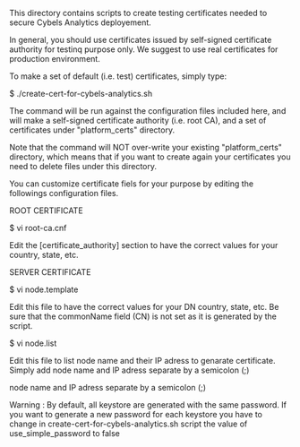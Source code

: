 This directory contains scripts to create testing certificates 
needed to secure Cybels Analytics deployement.

In general, you should use certificates issued by self-signed certificate 
authority for testinq purpose only.
We suggest to use real certificates for production environment. 

To make a set of default (i.e. test) certificates, simply type:

$ ./create-cert-for-cybels-analytics.sh

The command will be run against the configuration files included 
here, and will make a self-signed certificate authority
(i.e. root CA), and a set of certificates under "platform_certs" directory.

Note that the command will NOT over-write your existing "platform_certs" 
directory, which means that if you want to create again your 
certificates you need to delete files under this directory.

You can customize certificate fiels for your purpose by editing 
the followings configuration files. 

ROOT CERTIFICATE

$ vi root-ca.cnf

  Edit the [certificate_authority] section to have the correct values
  for your country, state, etc.

SERVER CERTIFICATE

$ vi node.template

  Edit this file to have the correct values for your DN 
  country, state, etc. Be sure that the commonName field (CN) is not set as
  it is generated by the script.

$ vi node.list

  Edit this file to list node name and their IP adress to genarate 
  certificate. Simply add node name and IP adress separate by a semicolon (;)

  node name and IP adress separate by a semicolon (;) 

Warning : By default, all keystore are generated with the same password.
If you want to generate a new password for each keystore you have to change 
in create-cert-for-cybels-analytics.sh script the value of use_simple_password to false
